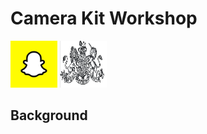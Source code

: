 # Camera Kit Workshop
<img src="img/snap-logo.jpg" alt="snap" width="75" height="75"/>
<img src="img/rca-logo.png" alt="rca" width="75" height="75"/>

## Background


